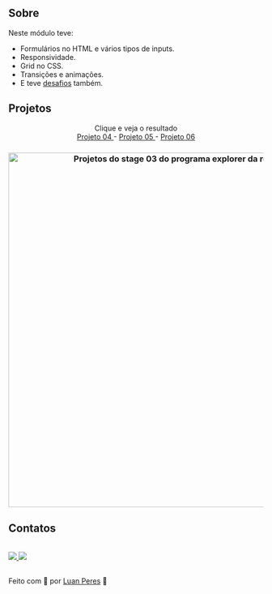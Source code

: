 ## Sobre
  Neste módulo teve:
  - Formulários no HTML e vários tipos de inputs.<br>
  - Responsividade.<br>
  - Grid no CSS.<br>
  - Transições e animações.
  -  E teve [desafios](https://github.com/oluanperes/explorer-rocketseat/tree/main/stage-03/desafios) também.

<div>
  <h2> Projetos</h2>
  <p align="center"> Clique e veja o resultado
    <br>
    <a href="https://oluanperes.github.io/explorer-rocketseat/stage-03/projeto-04/index.html" target="_blank"> Projeto 04 </a> -
    <a href="https://oluanperes.github.io/explorer-rocketseat/stage-03/projeto-05/index.html" target="_blank"> Projeto 05 </a> -
    <a href="https://oluanperes.github.io/explorer-rocketseat/stage-03/projeto-06/index.html" target="_blank"> Projeto 06 </a>
  </p>
  <h3 align="center">
    <img width="700px" src="https://i.imgur.com/95pLYvS.gif" alt="Projetos do stage 03 do programa explorer da rocketseat." />
  </h3>
</div>
<div>
  <h2>Contatos</h2>
  <br>
  <a href="https://www.linkedin.com/in/oluanperes/" target="_blank">
    <img src="https://img.shields.io/badge/-LinkedIn-%230077B5?style=for-the-badge&logo=linkedin&logoColor=white" target="_blank"/>
  </a>
  <a href= "mailto:oluanperes@gmail.com" target="_blank">
    <img src="https://img.shields.io/badge/-Gmail-%23333?style=for-the-badge&logo=gmail&logoColor=white" target="_blank"/>
  </a>
</div>

##
Feito com 💜 por [Luan Peres](https://github.com/oluanperes) 👋